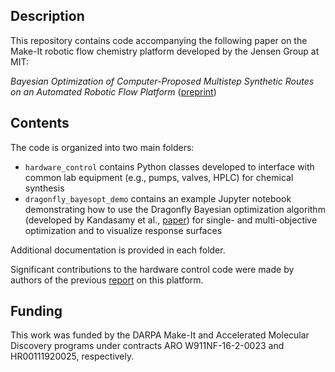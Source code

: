 ## Description

This repository contains code accompanying the following paper on the Make-It robotic flow chemistry platform developed by the Jensen Group at MIT:

*Bayesian Optimization of Computer-Proposed Multistep Synthetic Routes on an Automated Robotic Flow Platform* ([preprint](https://doi.org/10.26434/chemrxiv-2022-xl27m))

## Contents

The code is organized into two main folders:
-	`hardware_control` contains Python classes developed to interface with common lab equipment (e.g., pumps, valves, HPLC) for chemical synthesis
-	`dragonfly_bayesopt_demo` contains an example Jupyter notebook demonstrating how to use the Dragonfly Bayesian optimization algorithm (developed by Kandasamy et al., [paper](https://jmlr.org/papers/v21/18-223.html)) for single- and multi-objective optimization and to visualize response surfaces

Additional documentation is provided in each folder.

Significant contributions to the hardware control code were made by authors of the previous [report](https://doi.org/10.1126/science.aax1566) on this platform.

## Funding

This work was funded by the DARPA Make-It and Accelerated Molecular Discovery programs under contracts ARO W911NF-16-2-0023 and HR00111920025, respectively.
